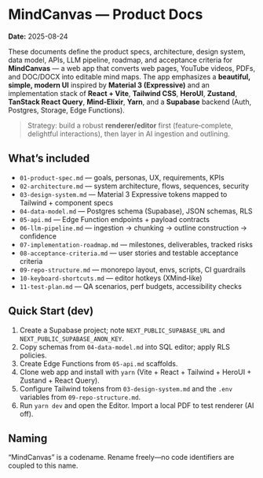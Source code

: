 # MindCanvas — Product Docs
**Date:** 2025-08-24

These documents define the product specs, architecture, design system, data model, APIs, LLM pipeline, roadmap, and acceptance criteria for **MindCanvas** — a web app that converts web pages, YouTube videos, PDFs, and DOC/DOCX into editable mind maps. The app emphasizes a **beautiful, simple, modern UI** inspired by **Material 3 (Expressive)** and an implementation stack of **React + Vite**, **Tailwind CSS**, **HeroUI**, **Zustand**, **TanStack React Query**, **Mind‑Elixir**, **Yarn**, and a **Supabase** backend (Auth, Postgres, Storage, Edge Functions).

> Strategy: build a robust **renderer/editor** first (feature‑complete, delightful interactions), then layer in AI ingestion and outlining.

## What’s included
- `01-product-spec.md` — goals, personas, UX, requirements, KPIs
- `02-architecture.md` — system architecture, flows, sequences, security
- `03-design-system.md` — Material 3 Expressive tokens mapped to Tailwind + component specs
- `04-data-model.md` — Postgres schema (Supabase), JSON schemas, RLS
- `05-api.md` — Edge Function endpoints + payload contracts
- `06-llm-pipeline.md` — ingestion → chunking → outline construction → confidence
- `07-implementation-roadmap.md` — milestones, deliverables, tracked risks
- `08-acceptance-criteria.md` — user stories and testable acceptance criteria
- `09-repo-structure.md` — monorepo layout, envs, scripts, CI guardrails
- `10-keyboard-shortcuts.md` — editor hotkeys (XMind‑like)
- `11-test-plan.md` — QA scenarios, perf budgets, accessibility checks

## Quick Start (dev)
1. Create a Supabase project; note `NEXT_PUBLIC_SUPABASE_URL` and `NEXT_PUBLIC_SUPABASE_ANON_KEY`.
2. Copy schemas from `04-data-model.md` into SQL editor; apply RLS policies.
3. Create Edge Functions from `05-api.md` scaffolds.
4. Clone web app and install with `yarn` (Vite + React + Tailwind + HeroUI + Zustand + React Query).
5. Configure Tailwind tokens from `03-design-system.md` and the `.env` variables from `09-repo-structure.md`.
6. Run `yarn dev` and open the Editor. Import a local PDF to test renderer (AI off).

## Naming
“MindCanvas” is a codename. Rename freely—no code identifiers are coupled to this name.

